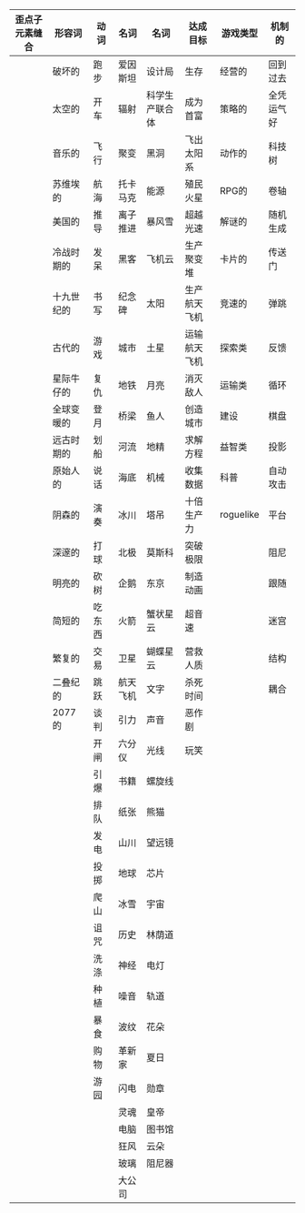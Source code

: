 | 歪点子元素缝合 | 形容词     | 动词   | 名词     | 名词           | 达成目标     | 游戏类型  | 机制的     |
| -------------- | ---------- | ------ | -------- | -------------- | ------------ | --------- | ---------- |
|                | 破坏的     | 跑步   | 爱因斯坦 | 设计局         | 生存         | 经营的    | 回到过去   |
|                | 太空的     | 开车   | 辐射     | 科学生产联合体 | 成为首富     | 策略的    | 全凭运气好 |
|                | 音乐的     | 飞行   | 聚变     | 黑洞           | 飞出太阳系   | 动作的    | 科技树     |
|                | 苏维埃的   | 航海   | 托卡马克 | 能源           | 殖民火星     | RPG的     | 卷轴       |
|                | 美国的     | 推导   | 离子推进 | 暴风雪         | 超越光速     | 解谜的    | 随机生成   |
|                | 冷战时期的 | 发呆   | 黑客     | 飞机云         | 生产聚变堆   | 卡片的    | 传送门     |
|                | 十九世纪的 | 书写   | 纪念碑   | 太阳           | 生产航天飞机 | 竞速的    | 弹跳       |
|                | 古代的     | 游戏   | 城市     | 土星           | 运输航天飞机 | 探索类    | 反馈       |
|                | 星际牛仔的 | 复仇   | 地铁     | 月亮           | 消灭敌人     | 运输类    | 循环       |
|                | 全球变暖的 | 登月   | 桥梁     | 鱼人           | 创造城市     | 建设      | 棋盘       |
|                | 远古时期的 | 划船   | 河流     | 地精           | 求解方程     | 益智类    | 投影       |
|                | 原始人的   | 说话   | 海底     | 机械           | 收集数据     | 科普      | 自动攻击   |
|                | 阴森的     | 演奏   | 冰川     | 塔吊           | 十倍生产力   | roguelike | 平台       |
|                | 深邃的     | 打球   | 北极     | 莫斯科         | 突破极限     |           | 阻尼       |
|                | 明亮的     | 砍树   | 企鹅     | 东京           | 制造动画     |           | 跟随       |
|                | 简短的     | 吃东西 | 火箭     | 蟹状星云       | 超音速       |           | 迷宫       |
|                | 繁复的     | 交易   | 卫星     | 蝴蝶星云       | 营救人质     |           | 结构       |
|                | 二叠纪的   | 跳跃   | 航天飞机 | 文字           | 杀死时间     |           | 耦合       |
|                | 2077的     | 谈判   | 引力     | 声音           | 恶作剧       |           |            |
|                |            | 开闸   | 六分仪   | 光线           | 玩笑         |           |            |
|                |            | 引爆   | 书籍     | 螺旋线         |              |           |            |
|                |            | 排队   | 纸张     | 熊猫           |              |           |            |
|                |            | 发电   | 山川     | 望远镜         |              |           |            |
|                |            | 投掷   | 地球     | 芯片           |              |           |            |
|                |            | 爬山   | 冰雪     | 宇宙           |              |           |            |
|                |            | 诅咒   | 历史     | 林荫道         |              |           |            |
|                |            | 洗涤   | 神经     | 电灯           |              |           |            |
|                |            | 种植   | 噪音     | 轨道           |              |           |            |
|                |            | 暴食   | 波纹     | 花朵           |              |           |            |
|                |            | 购物   | 革新家   | 夏日           |              |           |            |
|                |            | 游园   | 闪电     | 勋章           |              |           |            |
|                |            |        | 灵魂     | 皇帝           |              |           |            |
|                |            |        | 电脑     | 图书馆         |              |           |            |
|                |            |        | 狂风     | 云朵           |              |           |            |
|                |            |        | 玻璃     | 阻尼器         |              |           |            |
|                |            |        | 大公司   |                |              |           |            |